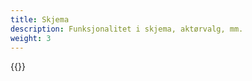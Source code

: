 ```yaml
---
title: Skjema
description: Funksjonalitet i skjema, aktørvalg, mm.
weight: 3
---
```


{{<children description="true">}}